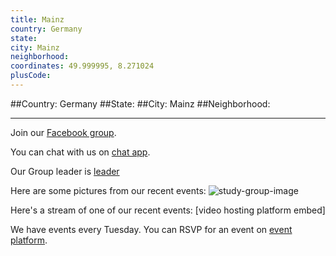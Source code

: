 ```yaml
---
title: Mainz
country: Germany
state: 
city: Mainz
neighborhood: 
coordinates: 49.999995, 8.271024
plusCode:
---
```


##Country: Germany
##State: 
##City: Mainz
##Neighborhood: 
*****
Join our [Facebook group](https://www.facebook.com/groups/free.code.camp.mainz).

You can chat with us on [chat app]().

Our Group leader is [leader]()

Here are some pictures from our recent events:
![study-group-image]()

Here's a stream of one of our recent events:
[video hosting platform embed]

We have events every Tuesday. You can RSVP for an event on [event platform]().
